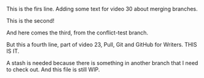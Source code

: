 This is the firs line. Adding some text for video 30 about merging branches.

This is the second!

And here comes the third, from the conflict-test branch.

But this a fourth line, part of video 23, Pull, Git and GitHub for Writers. THIS IS IT.

A stash is needed because there is something in another branch that I need to check out. And this file is still WIP.